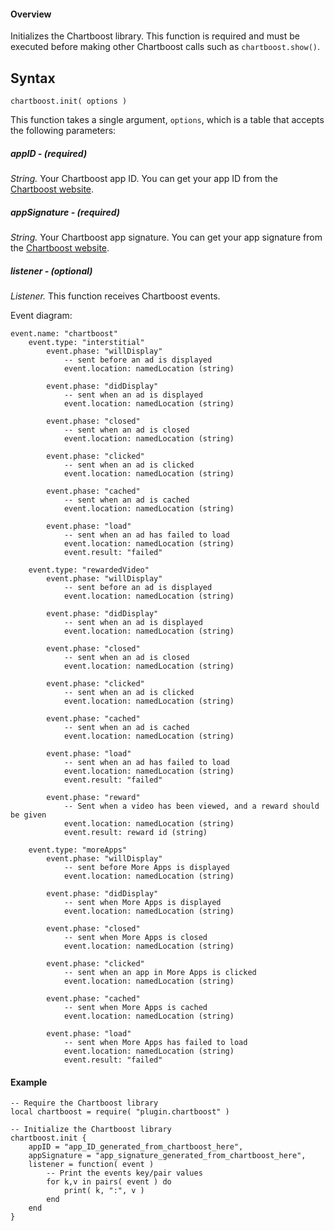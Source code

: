 #### Overview

Initializes the Chartboost library. This function is required and must be executed before making other Chartboost calls such as `chartboost.show()`.

## Syntax

```
chartboost.init( options )
```

This function takes a single argument, `options`, which is a table that accepts the following parameters:

##### appID - (required)

*String.* Your Chartboost app ID. You can get your app ID from the [Chartboost website](https://www.chartboost.com).

##### appSignature - (required)

*String.* Your Chartboost app signature. You can get your app signature from the [Chartboost website](https://www.chartboost.com).

##### listener - (optional)

*Listener.* This function receives Chartboost events.

Event diagram:

```
event.name: "chartboost"
    event.type: "interstitial"
        event.phase: "willDisplay"
            -- sent before an ad is displayed
            event.location: namedLocation (string)
            
        event.phase: "didDisplay"
            -- sent when an ad is displayed
            event.location: namedLocation (string)
            
        event.phase: "closed"
            -- sent when an ad is closed
            event.location: namedLocation (string)
            
        event.phase: "clicked"
            -- sent when an ad is clicked
            event.location: namedLocation (string)       
            
        event.phase: "cached"
            -- sent when an ad is cached
            event.location: namedLocation (string)
            
        event.phase: "load"                    
            -- sent when an ad has failed to load
            event.location: namedLocation (string)
            event.result: "failed"

    event.type: "rewardedVideo"
        event.phase: "willDisplay"            
            -- sent before an ad is displayed
            event.location: namedLocation (string)
            
        event.phase: "didDisplay"
            -- sent when an ad is displayed
            event.location: namedLocation (string)
            
        event.phase: "closed"
            -- sent when an ad is closed
            event.location: namedLocation (string)
            
        event.phase: "clicked"
            -- sent when an ad is clicked
            event.location: namedLocation (string)
            
        event.phase: "cached"
            -- sent when an ad is cached
            event.location: namedLocation (string)
            
        event.phase: "load"
            -- sent when an ad has failed to load
            event.location: namedLocation (string)
            event.result: "failed"
            
        event.phase: "reward" 
            -- Sent when a video has been viewed, and a reward should be given
            event.location: namedLocation (string)
            event.result: reward id (string)

    event.type: "moreApps"
        event.phase: "willDisplay"
            -- sent before More Apps is displayed
            event.location: namedLocation (string)
            
        event.phase: "didDisplay"
            -- sent when More Apps is displayed
            event.location: namedLocation (string)
            
        event.phase: "closed"
            -- sent when More Apps is closed
            event.location: namedLocation (string)
            
        event.phase: "clicked"
            -- sent when an app in More Apps is clicked
            event.location: namedLocation (string)
            
        event.phase: "cached"
            -- sent when More Apps is cached
            event.location: namedLocation (string)
            
        event.phase: "load"
            -- sent when More Apps has failed to load
            event.location: namedLocation (string)
            event.result: "failed"

```

#### Example

```
-- Require the Chartboost library
local chartboost = require( "plugin.chartboost" )

-- Initialize the Chartboost library
chartboost.init {
    appID = "app_ID_generated_from_chartboost_here",
    appSignature = "app_signature_generated_from_chartboost_here",  
    listener = function( event )
        -- Print the events key/pair values
        for k,v in pairs( event ) do
            print( k, ":", v )
        end
    end
}
```